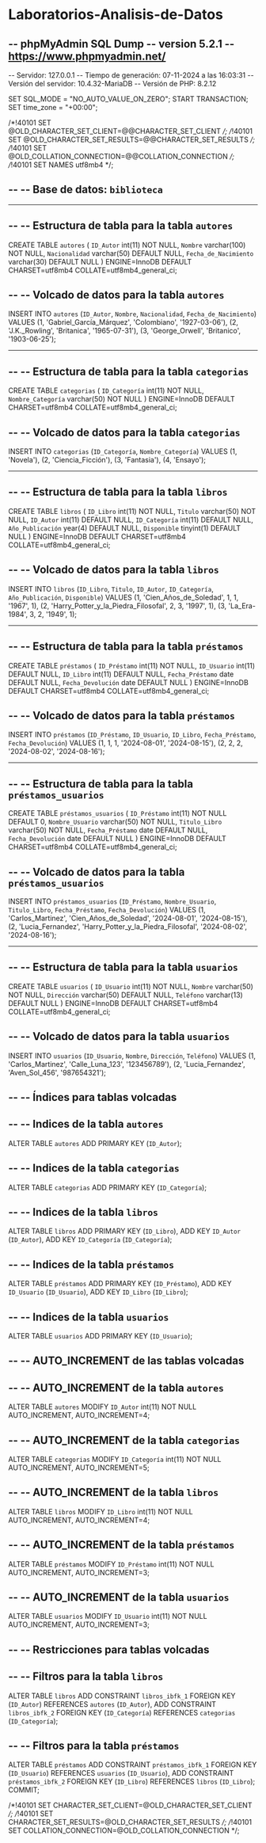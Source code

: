 # Laboratorios-Analisis-de-Datos

-- phpMyAdmin SQL Dump
-- version 5.2.1
-- https://www.phpmyadmin.net/
--
-- Servidor: 127.0.0.1
-- Tiempo de generación: 07-11-2024 a las 16:03:31
-- Versión del servidor: 10.4.32-MariaDB
-- Versión de PHP: 8.2.12

SET SQL_MODE = "NO_AUTO_VALUE_ON_ZERO";
START TRANSACTION;
SET time_zone = "+00:00";


/*!40101 SET @OLD_CHARACTER_SET_CLIENT=@@CHARACTER_SET_CLIENT */;
/*!40101 SET @OLD_CHARACTER_SET_RESULTS=@@CHARACTER_SET_RESULTS */;
/*!40101 SET @OLD_COLLATION_CONNECTION=@@COLLATION_CONNECTION */;
/*!40101 SET NAMES utf8mb4 */;

--
-- Base de datos: `biblioteca`
--

-- --------------------------------------------------------

--
-- Estructura de tabla para la tabla `autores`
--

CREATE TABLE `autores` (
  `ID_Autor` int(11) NOT NULL,
  `Nombre` varchar(100) NOT NULL,
  `Nacionalidad` varchar(50) DEFAULT NULL,
  `Fecha_de_Nacimiento` varchar(30) DEFAULT NULL
) ENGINE=InnoDB DEFAULT CHARSET=utf8mb4 COLLATE=utf8mb4_general_ci;

--
-- Volcado de datos para la tabla `autores`
--

INSERT INTO `autores` (`ID_Autor`, `Nombre`, `Nacionalidad`, `Fecha_de_Nacimiento`) VALUES
(1, 'Gabriel_García_Márquez', 'Colombiano', '1927-03-06'),
(2, 'J.K._Rowling', 'Britanica', '1965-07-31'),
(3, 'George_Orwell', 'Britanico', '1903-06-25');

-- --------------------------------------------------------

--
-- Estructura de tabla para la tabla `categorias`
--

CREATE TABLE `categorias` (
  `ID_Categoría` int(11) NOT NULL,
  `Nombre_Categoría` varchar(50) NOT NULL
) ENGINE=InnoDB DEFAULT CHARSET=utf8mb4 COLLATE=utf8mb4_general_ci;

--
-- Volcado de datos para la tabla `categorias`
--

INSERT INTO `categorias` (`ID_Categoría`, `Nombre_Categoría`) VALUES
(1, 'Novela'),
(2, 'Ciencia_Ficción'),
(3, 'Fantasia'),
(4, 'Ensayo');

-- --------------------------------------------------------

--
-- Estructura de tabla para la tabla `libros`
--

CREATE TABLE `libros` (
  `ID_Libro` int(11) NOT NULL,
  `Titulo` varchar(50) NOT NULL,
  `ID_Autor` int(11) DEFAULT NULL,
  `ID_Categoría` int(11) DEFAULT NULL,
  `Año_Publicación` year(4) DEFAULT NULL,
  `Disponible` tinyint(1) DEFAULT NULL
) ENGINE=InnoDB DEFAULT CHARSET=utf8mb4 COLLATE=utf8mb4_general_ci;

--
-- Volcado de datos para la tabla `libros`
--

INSERT INTO `libros` (`ID_Libro`, `Titulo`, `ID_Autor`, `ID_Categoría`, `Año_Publicación`, `Disponible`) VALUES
(1, 'Cien_Años_de_Soledad', 1, 1, '1967', 1),
(2, 'Harry_Potter_y_la_Piedra_Filosofal', 2, 3, '1997', 1),
(3, 'La_Era-1984', 3, 2, '1949', 1);

-- --------------------------------------------------------

--
-- Estructura de tabla para la tabla `préstamos`
--

CREATE TABLE `préstamos` (
  `ID_Préstamo` int(11) NOT NULL,
  `ID_Usuario` int(11) DEFAULT NULL,
  `ID_Libro` int(11) DEFAULT NULL,
  `Fecha_Préstamo` date DEFAULT NULL,
  `Fecha_Devolución` date DEFAULT NULL
) ENGINE=InnoDB DEFAULT CHARSET=utf8mb4 COLLATE=utf8mb4_general_ci;

--
-- Volcado de datos para la tabla `préstamos`
--

INSERT INTO `préstamos` (`ID_Préstamo`, `ID_Usuario`, `ID_Libro`, `Fecha_Préstamo`, `Fecha_Devolución`) VALUES
(1, 1, 1, '2024-08-01', '2024-08-15'),
(2, 2, 2, '2024-08-02', '2024-08-16');

-- --------------------------------------------------------

--
-- Estructura de tabla para la tabla `préstamos_usuarios`
--

CREATE TABLE `préstamos_usuarios` (
  `ID_Préstamo` int(11) NOT NULL DEFAULT 0,
  `Nombre_Usuario` varchar(50) NOT NULL,
  `Titulo_Libro` varchar(50) NOT NULL,
  `Fecha_Préstamo` date DEFAULT NULL,
  `Fecha_Devolución` date DEFAULT NULL
) ENGINE=InnoDB DEFAULT CHARSET=utf8mb4 COLLATE=utf8mb4_general_ci;

--
-- Volcado de datos para la tabla `préstamos_usuarios`
--

INSERT INTO `préstamos_usuarios` (`ID_Préstamo`, `Nombre_Usuario`, `Titulo_Libro`, `Fecha_Préstamo`, `Fecha_Devolución`) VALUES
(1, 'Carlos_Martinez', 'Cien_Años_de_Soledad', '2024-08-01', '2024-08-15'),
(2, 'Lucia_Fernandez', 'Harry_Potter_y_la_Piedra_Filosofal', '2024-08-02', '2024-08-16');

-- --------------------------------------------------------

--
-- Estructura de tabla para la tabla `usuarios`
--

CREATE TABLE `usuarios` (
  `ID_Usuario` int(11) NOT NULL,
  `Nombre` varchar(50) NOT NULL,
  `Dirección` varchar(50) DEFAULT NULL,
  `Teléfono` varchar(13) DEFAULT NULL
) ENGINE=InnoDB DEFAULT CHARSET=utf8mb4 COLLATE=utf8mb4_general_ci;

--
-- Volcado de datos para la tabla `usuarios`
--

INSERT INTO `usuarios` (`ID_Usuario`, `Nombre`, `Dirección`, `Teléfono`) VALUES
(1, 'Carlos_Martinez', 'Calle_Luna_123', '123456789'),
(2, 'Lucia_Fernandez', 'Aven_Sol_456', '987654321');

--
-- Índices para tablas volcadas
--

--
-- Indices de la tabla `autores`
--
ALTER TABLE `autores`
  ADD PRIMARY KEY (`ID_Autor`);

--
-- Indices de la tabla `categorias`
--
ALTER TABLE `categorias`
  ADD PRIMARY KEY (`ID_Categoría`);

--
-- Indices de la tabla `libros`
--
ALTER TABLE `libros`
  ADD PRIMARY KEY (`ID_Libro`),
  ADD KEY `ID_Autor` (`ID_Autor`),
  ADD KEY `ID_Categoría` (`ID_Categoría`);

--
-- Indices de la tabla `préstamos`
--
ALTER TABLE `préstamos`
  ADD PRIMARY KEY (`ID_Préstamo`),
  ADD KEY `ID_Usuario` (`ID_Usuario`),
  ADD KEY `ID_Libro` (`ID_Libro`);

--
-- Indices de la tabla `usuarios`
--
ALTER TABLE `usuarios`
  ADD PRIMARY KEY (`ID_Usuario`);

--
-- AUTO_INCREMENT de las tablas volcadas
--

--
-- AUTO_INCREMENT de la tabla `autores`
--
ALTER TABLE `autores`
  MODIFY `ID_Autor` int(11) NOT NULL AUTO_INCREMENT, AUTO_INCREMENT=4;

--
-- AUTO_INCREMENT de la tabla `categorias`
--
ALTER TABLE `categorias`
  MODIFY `ID_Categoría` int(11) NOT NULL AUTO_INCREMENT, AUTO_INCREMENT=5;

--
-- AUTO_INCREMENT de la tabla `libros`
--
ALTER TABLE `libros`
  MODIFY `ID_Libro` int(11) NOT NULL AUTO_INCREMENT, AUTO_INCREMENT=4;

--
-- AUTO_INCREMENT de la tabla `préstamos`
--
ALTER TABLE `préstamos`
  MODIFY `ID_Préstamo` int(11) NOT NULL AUTO_INCREMENT, AUTO_INCREMENT=3;

--
-- AUTO_INCREMENT de la tabla `usuarios`
--
ALTER TABLE `usuarios`
  MODIFY `ID_Usuario` int(11) NOT NULL AUTO_INCREMENT, AUTO_INCREMENT=3;

--
-- Restricciones para tablas volcadas
--

--
-- Filtros para la tabla `libros`
--
ALTER TABLE `libros`
  ADD CONSTRAINT `libros_ibfk_1` FOREIGN KEY (`ID_Autor`) REFERENCES `autores` (`ID_Autor`),
  ADD CONSTRAINT `libros_ibfk_2` FOREIGN KEY (`ID_Categoría`) REFERENCES `categorias` (`ID_Categoría`);

--
-- Filtros para la tabla `préstamos`
--
ALTER TABLE `préstamos`
  ADD CONSTRAINT `préstamos_ibfk_1` FOREIGN KEY (`ID_Usuario`) REFERENCES `usuarios` (`ID_Usuario`),
  ADD CONSTRAINT `préstamos_ibfk_2` FOREIGN KEY (`ID_Libro`) REFERENCES `libros` (`ID_Libro`);
COMMIT;

/*!40101 SET CHARACTER_SET_CLIENT=@OLD_CHARACTER_SET_CLIENT */;
/*!40101 SET CHARACTER_SET_RESULTS=@OLD_CHARACTER_SET_RESULTS */;
/*!40101 SET COLLATION_CONNECTION=@OLD_COLLATION_CONNECTION */;
